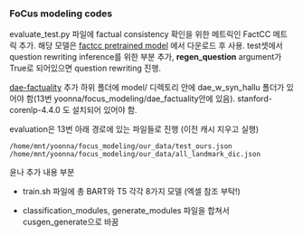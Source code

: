 
### FoCus modeling codes

evaluate_test.py 파일에 factual consistency 확인을 위한 메트릭인 FactCC 메트릭 추가.
해당 모델은 [factcc pretrained model](https://github.com/salesforce/factCC) 에서 다운로드 후 사용. 
test셋에서 question rewriting inference를 위한 부분 추가, **regen_question** argument가 True로 되어있으면 question rewriting 진행.


[dae-factuality](https://github.com/tagoyal/dae-factuality) 추가
하위 폴더에 model/ 디렉토리 안에 dae_w_syn_hallu 폴더가 있어야 함(13번 yoonna/focus_modeling/dae_factuality안에 있음). stanford-corenlp-4.4.0 도 설치되어 있어야 함.

evaluation은 13번 아래 경로에 있는 파일들로 진행 (이전 캐시 지우고 실행)

```
/home/mnt/yoonna/focus_modeling/our_data/test_ours.json
/home/mnt/yoonna/focus_modeling/our_data/all_landmark_dic.json
```


윤나 추가 내용 부분

- train.sh 파일에 총 BART와 T5 각각 8가지 모델 (엑셀 참조 부탁!)

- classification_modules, generate_modules 파일을 합쳐서 cusgen_generate으로 바꿈 